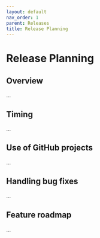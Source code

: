```yaml
---
layout: default
nav_order: 1
parent: Releases
title: Release Planning
---
```


# Release Planning

## Overview

...

## Timing

...

## Use of GitHub projects

...

## Handling bug fixes

...

## Feature roadmap

...

